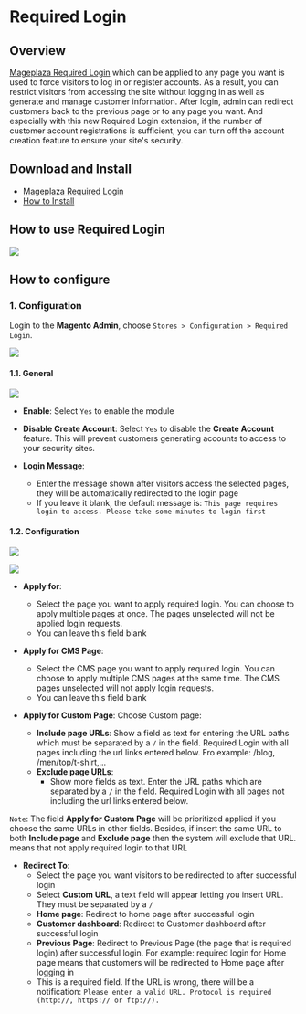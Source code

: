 # Required Login

## Overview

[Mageplaza Required Login](https://www.mageplaza.com/magento-2-required-login/) which can be applied to any page you want is used to force visitors to log in or register accounts. As a result, you can restrict visitors from accessing the site without logging in as well as generate and manage customer information. After login, admin can redirect customers back to the previous page or to any page you want. And especially with this new Required Login extension, if the number of customer account registrations is sufficient, you can turn off the account creation feature to ensure your site's security.


## Download and Install

- [Mageplaza Required Login](https://www.mageplaza.com/magento-2-required-login/)
- [How to Install](https://www.mageplaza.com/install-magento-2-extension/)


## How to use Required Login

![](https://i.imgur.com/e9pUnNG.png)


## How to configure

### 1. Configuration

Login to the **Magento Admin**, choose `Stores > Configuration > Required Login`.

![](https://i.imgur.com/l2idYu0.png)


#### 1.1. General

![](https://i.imgur.com/m7CqGWQ.png)


- **Enable**: Select `Yes` to enable the module 

- **Disable Create Account**: Select `Yes` to disable the **Create Account** feature. This will prevent customers generating accounts to access to your security sites. 

- **Login Message**: 
  - Enter the message shown after visitors access the selected pages, they will be automatically redirected to the login page
  - If you leave it blank, the default message is: `This page requires login to access. Please take some minutes to login first`
  
  
#### 1.2. Configuration

![](https://i.imgur.com/2LgMdSP.png)

![](https://i.imgur.com/txjs1St.png)


- **Apply for**: 
  - Select the page you want to apply required login. You can choose to apply multiple pages at once. The pages unselected will not be applied login requests.
  - You can leave this field blank
  
- **Apply for CMS Page**:
  - Select the CMS page you want to apply required login. You can choose to apply multiple CMS pages at the same time. The CMS pages unselected will not apply login requests.
  - You can leave this field blank
  
- **Apply for Custom Page**:  Choose Custom page:
  - **Include page URLs**: Show a field as text for entering the URL paths which must be separated by a `/` in the field. Required Login with all pages including the url links entered below. Fro example: /blog, /men/top/t-shirt,...
  - **Exclude page URLs**: 
    - Show more fields as text. Enter the URL paths which are separated by a `/` in the field. Required Login with all pages not including the url links entered below.
    
`Note`: The field **Apply for Custom Page** will be prioritized applied if you choose the same URLs in other fields. Besides, if insert the same URL to both **Include page** and **Exclude page** then the system will exclude that URL. means that not apply required login to that URL 

- **Redirect To**: 
  - Select the page you want visitors to be redirected to after successful login
  - Select **Custom URL**, a text field will appear letting you insert URL. They must be separated by a `/`  
  - **Home page**: Redirect to home page after successful login
  - **Customer dashboard**: Redirect to Customer dashboard after successful login 
  - **Previous Page**: Redirect to Previous Page (the page that is required login) after successful login. For example: required login for Home page  means that customers will be redirected to Home page after logging in
  - This is a required field. If the URL is wrong, there will be a notification: `Please enter a valid URL. Protocol is required (http://, https:// or ftp://).`




